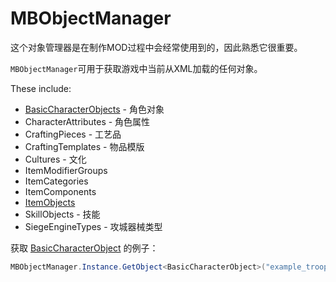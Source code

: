 # MBObjectManager

这个对象管理器是在制作MOD过程中会经常使用到的，因此熟悉它很重要。

`MBObjectManager`可用于获取游戏中当前从XML加载的任何对象。

These include:

* [BasicCharacterObjects](basiccharacterobject.md) - 角色对象
* CharacterAttributes - 角色属性
* CraftingPieces - 工艺品
* CraftingTemplates - 物品模版
* Cultures - 文化
* ItemModifierGroups
* ItemCategories
* ItemComponents
* [ItemObjects](itemobject.md)
* SkillObjects - 技能
* SiegeEngineTypes - 攻城器械类型

获取 [BasicCharacterObject](basiccharacterobject.md) 的例子：

```csharp
MBObjectManager.Instance.GetObject<BasicCharacterObject>("example_troop_id");
```

